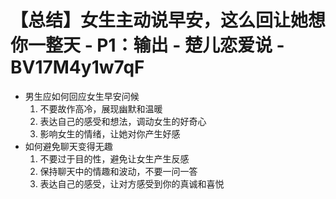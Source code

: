 # 【总结】女生主动说早安，这么回让她想你一整天 - P1：输出 - 楚儿恋爱说 - BV17M4y1w7qF

-   男生应如何回应女生早安问候
    1.  不要故作高冷，展现幽默和温暖
    2.  表达自己的感受和想法，调动女生的好奇心
    3.  影响女生的情绪，让她对你产生好感
-   如何避免聊天变得无趣
    1.  不要过于目的性，避免让女生产生反感
    2.  保持聊天中的情趣和波动，不要一问一答
    3.  表达自己的感受，让对方感受到你的真诚和喜悦